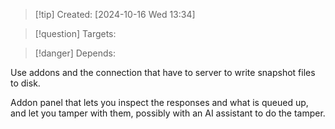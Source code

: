 
>[!tip] Created: [2024-10-16 Wed 13:34]

>[!question] Targets: 

>[!danger] Depends: 

Use addons and the connection that have to server to write snapshot files to disk.

Addon panel that lets you inspect the responses and what is queued up, and let you tamper with them, possibly with an AI assistant to do the tamper.